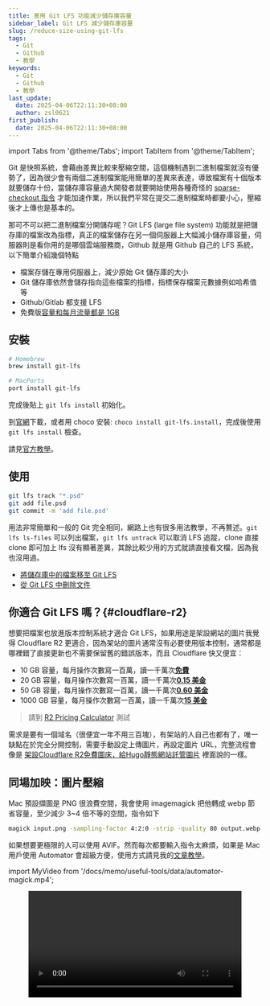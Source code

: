 ```yaml
---
title: 善用 Git LFS 功能減少儲存庫容量
sidebar_label: Git LFS 減少儲存庫容量
slug: /reduce-size-using-git-lfs
tags:
  - Git
  - Github
  - 教學
keywords:
  - Git
  - Github
  - 教學
last_update:
  date: 2025-04-06T22:11:30+08:00
  author: zsl0621
first_publish:
  date: 2025-04-06T22:11:30+08:00
---
```


import Tabs from '@theme/Tabs';
import TabItem from '@theme/TabItem';

Git 是快照系統，會藉由差異比較來壓縮空間，這個機制遇到二進制檔案就沒有優勢了，因為很少會有兩個二進制檔案能用簡單的差異來表達，導致檔案有十個版本就要儲存十份，當儲存庫容量過大開發者就要開始使用各種奇怪的 [sparse-checkout 指令](reduce-size-with-sparse-checkout) 才能加速作業，所以我們平常在提交二進制檔案時都要小心，壓縮後才上傳也是基本的。

那可不可以把二進制檔案分開儲存呢？Git LFS (large file system) 功能就是把儲存庫的檔案改為指標，真正的檔案儲存在另一個伺服器上大幅減小儲存庫容量，伺服器則是看你用的是哪個雲端服務商，Github 就是用 Github 自己的 LFS 系統，以下簡單介紹幾個特點

- 檔案存儲在專用伺服器上，減少原始 Git 儲存庫的大小
- Git 儲存庫依然會儲存指向這些檔案的指標，指標保存檔案元數據例如哈希值等
- Github/Gitlab 都支援 LFS
- 免費版[容量和每月流量都是 1GB](https://docs.github.com/en/repositories/working-with-files/managing-large-files/about-storage-and-bandwidth-usage)

## 安裝

<Tabs>
  <TabItem value="Mac">

  ```bash
  # Homebrew
  brew install git-lfs
  
  # MacPorts
  port install git-lfs
  ```

  完成後貼上 `git lfs install` 初始化。

  </TabItem>

  <TabItem value="Windows">
  
  到[官網](https://git-lfs.com/)下載，或者用 choco 安裝: `choco install git-lfs.install`，完成後使用 `git lfs install` 檢查。

  </TabItem>

  <TabItem value="Linux">

  請見[官方教學](https://github.com/git-lfs/git-lfs/blob/main/INSTALLING.md)。
  
  </TabItem>
</Tabs>

## 使用

```sh
git lfs track "*.psd"
git add file.psd
git commit -m 'add file.psd'
```

用法非常簡單和一般的 Git 完全相同，網路上也有很多用法教學，不再贅述。`git lfs ls-files` 可以列出檔案，`git lfs untrack` 可以取消 LFS 追蹤，clone 直接 clone 即可加上 lfs 沒有顯著差異，其餘比較少用的方式就請直接看文檔，因為我也沒用過。

- [將儲存庫中的檔案移至 Git LFS](https://docs.github.com/en/repositories/working-with-files/managing-large-files/moving-a-file-in-your-repository-to-git-large-file-storage)
- [從 Git LFS 中刪除文件](https://docs.github.com/en/repositories/working-with-files/managing-large-files/removing-files-from-git-large-file-storage)

## 你適合 Git LFS 嗎？{#cloudflare-r2}

想要把檔案也放進版本控制系統才適合 Git LFS，如果用途是架設網站的圖片我覺得 Cloudflare R2 更適合，因為架站的圖片通常沒有必要使用版本控制，通常都是哪裡錯了直接更新也不需要保留舊的錯誤版本，而且 Cloudflare 快又便宜：

- 10 GB 容量，每月操作次數寫一百萬，讀一千萬次<u>**免費**</u>
- 20 GB 容量，每月操作次數寫一百萬，讀一千萬次<u>**0.15 美金**</u>
- 50 GB 容量，每月操作次數寫一百萬，讀一千萬次<u>**0.60 美金**</u>
- 1000 GB 容量，每月操作次數寫一百萬，讀一千萬次<u>**15 美金**</u>

> 請到 [R2 Pricing Calculator](https://r2-calculator.cloudflare.com/) 測試

需求是要有一個域名（很便宜一年不用三百塊），有架站的人自己也都有了，唯一缺點在於完全分開控制，需要手動設定上傳圖片，再設定圖片 URL，完整流程會像是 [架設Cloudflare R2免費圖床，給Hugo靜態網站託管圖片](https://ivonblog.com/posts/cloudflare-r2-image-hosting/) 裡面說的一樣。

## 同場加映：圖片壓縮

Mac 預設擷圖是 PNG 很浪費空間，我會使用 imagemagick 把他轉成 webp 節省容量，至少減少 3\~4 倍不等的空間，指令如下

```sh
magick input.png -sampling-factor 4:2:0 -strip -quality 80 output.webp
```

如果想要更極限的人可以使用 AVIF。然而每次都要輸入指令太麻煩，如果是 Mac 用戶使用 Automator 會超級方便，使用方式請見我的[文章教學](/memo/useful-tools/make-magick-automator)。

import MyVideo from '/docs/memo/useful-tools/data/automator-magick.mp4';

<figure>
  <video controls width="100%">
    <source src={MyVideo} type="video/mp4" />
    抱歉，您的瀏覽器不支援內嵌影片。
    您可以 <a href={MyVideo}>點此下載影片</a>。
  </video>
</figure>
